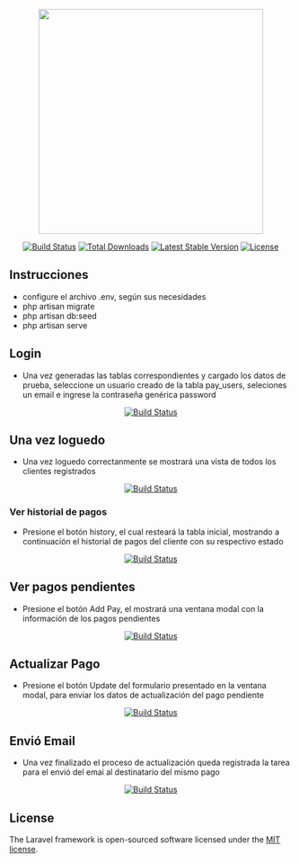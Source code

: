 <p align="center"><a href="https://laravel.com" target="_blank"><img src="https://raw.githubusercontent.com/laravel/art/master/logo-lockup/5%20SVG/2%20CMYK/1%20Full%20Color/laravel-logolockup-cmyk-red.svg" width="400"></a></p>

<p align="center">
<a href="https://travis-ci.org/laravel/framework"><img src="https://travis-ci.org/laravel/framework.svg" alt="Build Status"></a>
<a href="https://packagist.org/packages/laravel/framework"><img src="https://img.shields.io/packagist/dt/laravel/framework" alt="Total Downloads"></a>
<a href="https://packagist.org/packages/laravel/framework"><img src="https://img.shields.io/packagist/v/laravel/framework" alt="Latest Stable Version"></a>
<a href="https://packagist.org/packages/laravel/framework"><img src="https://img.shields.io/packagist/l/laravel/framework" alt="License"></a>
</p>

## Instrucciones
- configure el archivo .env, según sus necesidades
- php artisan migrate
- php artisan db:seed
- php artisan serve

## Login

- Una vez generadas las tablas correspondientes y cargado los datos de prueba, seleccione un usuario creado de la tabla pay_users, seleciones un email e ingrese la contraseña genérica password
<p align="center">
<a href="https://develop.etarjetas.cl/images/imagenesiniciales/login.png" target="_blank"><img src="https://develop.etarjetas.cl/images/imagenesiniciales/login.png" alt="Build Status"></a>
</p>

## Una vez loguedo

- Una vez loguedo correctanmente se mostrará una vista de todos los clientes registrados
<p align="center">
<a href="https://develop.etarjetas.cl/images/imagenesiniciales/clientes.png" target="_blank"><img src="https://develop.etarjetas.cl/images/imagenesiniciales/clientes.png" alt="Build Status"></a>
</p>

### Ver historial de pagos

- Presione el botón history, el cual resteará la tabla inicial, mostrando a continuación el historial de pagos del cliente con su respectivo estado
<p align="center">
<a href="https://develop.etarjetas.cl/images/imagenesiniciales/historial.png" target="_blank"><img src="https://develop.etarjetas.cl/images/imagenesiniciales/historial.png" alt="Build Status"></a>

## Ver pagos pendientes

- Presione el botón Add Pay, el mostrará una ventana modal con la información de los pagos pendientes
<p align="center">
<a href="https://develop.etarjetas.cl/images/imagenesiniciales/actualizar.png" target="_blank"><img src="https://develop.etarjetas.cl/images/imagenesiniciales/actualizar.png" alt="Build Status"></a>

## Actualizar Pago

- Presione el botón Update del formulario presentado en la ventana modal, para enviar los datos de actualización del pago pendiente
<p align="center">
<a href="https://develop.etarjetas.cl/images/imagenesiniciales/actualizar.png" target="_blank"><img src="https://develop.etarjetas.cl/images/imagenesiniciales/actualizar.png" alt="Build Status"></a>

## Envió Email

- Una vez finalizado el proceso de actualización queda registrada la tarea para el envió del emai al destinatario del mismo pago
<p align="center">
<a href="https://develop.etarjetas.cl/images/imagenesiniciales/jobs.png" target="_blank"><img src="https://develop.etarjetas.cl/images/imagenesiniciales/jobs.png" alt="Build Status"></a>

## License

The Laravel framework is open-sourced software licensed under the [MIT license](https://opensource.org/licenses/MIT).

